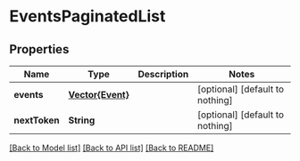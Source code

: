 # EventsPaginatedList


## Properties
Name | Type | Description | Notes
------------ | ------------- | ------------- | -------------
**events** | [**Vector{Event}**](Event.md) |  | [optional] [default to nothing]
**nextToken** | **String** |  | [optional] [default to nothing]


[[Back to Model list]](../README.md#models) [[Back to API list]](../README.md#api-endpoints) [[Back to README]](../README.md)



